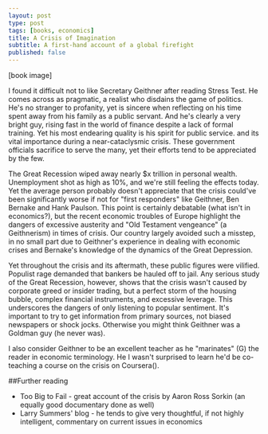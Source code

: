 ```yaml
---
layout: post
type: post
tags: [books, economics]
title: A Crisis of Imagination
subtitle: A first-hand account of a global firefight  
published: false
---
```


[book image]

I found it difficult not to like Secretary Geithner after reading Stress Test.  He comes across as pragmatic, a realist who disdains the game of politics.  He's no stranger to profanity, yet is sincere when reflecting on his time spent away from his family as a public servant.  And he's clearly a very bright guy, rising fast in the world of finance despite a lack of formal training.  Yet his most endearing quality is his spirit for public service.   and its vital importance during a near-cataclysmic crisis.  These government officials sacrifice to serve the many, yet their efforts tend to be appreciated by the few. 

The Great Recession wiped away nearly $x trillion in personal wealth.  Unemployment shot as high as 10%, and we're still feeling the effects today.  Yet the average person probably doesn't appreciate that the crisis could've been significantly worse if not for "first responders" like Geithner, Ben Bernake and Hank Paulson.  This point is certainly debatable (what isn't in economics?), but the recent economic troubles of Europe highlight the dangers of excessive austerity and "Old Testament vengeance" (a Geithnerism) in times of crisis.  Our country largely avoided such a misstep, in no small part due to Geithner's experience in dealing with economic crises and Bernake's knowledge of the dynamics of the Great Depression.
  
Yet throughout the crisis and its aftermath, these public figures were vilified.  Populist rage demanded that bankers be hauled off to jail.  Any serious study of the Great Recession, however, shows that the crisis wasn't caused by corporate greed or insider trading, but a perfect storm of the housing bubble, complex financial instruments, and excessive leverage.  This underscores the dangers of only listening to popular sentiment.  It's important to try to get information from primary sources, not biased newspapers or shock jocks.  Otherwise you might think Geithner was a Goldman guy (he never was).             

I also consider Geithner to be an excellent teacher as he "marinates" (G) the reader in economic terminology.  He I wasn't surprised to learn he'd be co-teaching a course on the crisis on Coursera().  

##Further reading
- Too Big to Fail - great account of the crisis by Aaron Ross Sorkin (an equally good documentary done as well)
- Larry Summers' blog - he tends to give very thoughtful, if not highly intelligent, commentary on current issues in economics